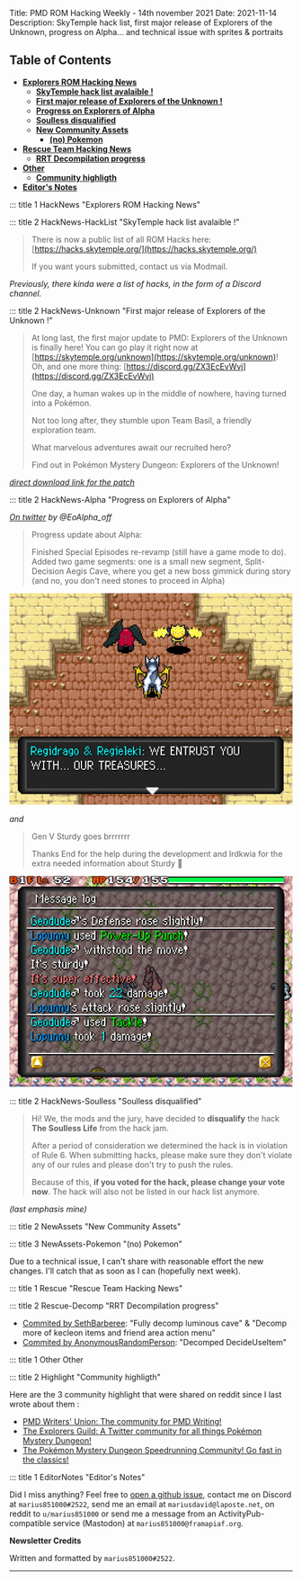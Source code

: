 Title: PMD ROM Hacking Weekly - 14th november 2021
Date: 2021-11-14
Description: SkyTemple hack list, first major release of Explorers of the Unknown, progress on Alpha... and technical issue with sprites & portraits

<style>
details summary > * { 
  display: inline;
}
</style>

<h2 id="ToC">Table of Contents</h2>

- [**Explorers ROM Hacking News**](#HackNews)
    - [**SkyTemple hack list avalaible !**](#HackNews-HackList)
    - [**First major release of Explorers of the Unknown !**](#HackNews-Unknown)
    - [**Progress on Explorers of Alpha**](#HackNews-Alpha)
    - [**Soulless disqualified**](#HackNews-Soulless)
    - [**New Community Assets**](#NewAssets)
        - [**(no)  Pokemon**](#NewAssets-Pokemon)
- [**Rescue Team Hacking News**](#Rescue)
    - [**RRT Decompilation progress**](#Rescue-Decomp)
- [**Other**](#Other)
    - [**Community highligth**](#Highlight)
- [**Editor's Notes**](#EditorNotes)

::: title 1 HackNews "Explorers ROM Hacking News"

::: title 2 HackNews-HackList "SkyTemple hack list avalaible !"

> There is now a public list of all ROM Hacks here: [https://hacks.skytemple.org/](https://hacks.skytemple.org/)
>
> If you want yours submitted, contact us via Modmail.

*Previously, there kinda were a list of hacks, in the form of a Discord channel.*

::: title 2 HackNews-Unknown "First major release of Explorers of the Unknown !"

> At long last, the first major update to PMD: Explorers of the Unknown is finally here! You can go play it right now at [https://skytemple.org/unknown](https://skytemple.org/unknown)! Oh, and one more thing: [https://discord.gg/ZX3EcEvWvj](https://discord.gg/ZX3EcEvWvj)
>
>
> 
> One day, a human wakes up in the middle of nowhere, having turned into a Pokémon.
>
> Not too long after, they stumble upon Team Basil, a friendly exploration team.
>
> What marvelous adventures await our recruited hero?
>
> Find out in Pokémon Mystery Dungeon: Explorers of the Unknown!

*[direct download link for the patch](https://hacknews.pmdcollab.org/archive/hacks/pokemon-mystery-dungeon-explorers-of-the-unknown/v0.2.zip)*

::: title 2 HackNews-Alpha "Progress on Explorers of Alpha"

*[On twitter](https://twitter.com/EoAlpha_off/status/1458004857961521153?t=GC3eyqAm75Agl3gYNcskfw) by @EoAlpha_off*

> Progress update about Alpha:
>
> Finished Special Episodes re-revamp (still have a game mode to do). Added two game segments: one is a small new segment, Split-Decision Aegis Cave, where you get a new boss gimmick during story (and no, you don't need stones to proceed in Alpha)

![](./images/38-alpha.jpg)

*and*

> Gen V Sturdy goes brrrrrrr
>
> Thanks End for the help during the development and Irdkwia for the extra needed information about Sturdy 👀

![](./images/38-alpha2.png)

::: title 2 HackNews-Soulless "Soulless disqualified"

> Hi! We, the mods and the jury, have decided to **disqualify** the hack **The Soulless Life** from the hack jam.
>
> After a period of consideration we determined the hack is in violation of Rule 6. When submitting hacks, please make sure they don't violate any of our rules and please don't try to push the rules.
>
> Because of this, **if you voted for the hack, please change your vote now**. The hack will also not be listed in our hack list anymore.

*(last emphasis mine)*

::: title 2 NewAssets "New Community Assets"


::: title 3 NewAssets-Pokemon "(no)  Pokemon"

Due to a technical issue, I can't share with reasonable effort the new changes. I'll catch that as soon as I can (hopefully next week).

::: title 1 Rescue "Rescue Team Hacking News"

::: title 2 Rescue-Decomp "RRT Decompilation progress"

- [Commited by SethBarberee](https://github.com/pret/pmd-red/pull/72): "Fully decomp luminous cave" & "Decomp more of kecleon items and friend area action menu"
- [Commited by AnonymousRandomPerson](https://github.com/pret/pmd-red/pull/73): "Decomped DecideUseItem"

::: title 1 Other Other

::: title 2 Highlight "Community highligth"

Here are the 3 community highlight that were shared on reddit since I last wrote about them :

- [PMD Writers' Union: The community for PMD Writing!](https://www.reddit.com/r/MysteryDungeon/comments/qfty63/pmd_writers_union_the_community_for_pmd_writing)
- [The Explorers Guild: A Twitter community for all things Pokémon Mystery Dungeon!](https://www.reddit.com/r/MysteryDungeon/comments/qkv430/the_explorers_guild_a_twitter_community_for_all)
- [The Pokémon Mystery Dungeon Speedrunning Community! Go fast in the classics!](https://www.reddit.com/r/MysteryDungeon/comments/qpwllp/the_pok%C3%A9mon_mystery_dungeon_speedrunning)

::: title 1 EditorNotes "Editor's Notes"

Did I miss anything? Feel free to [open a github issue](https://github.com/marius851000/pmd_hack_weekly/issues), contact me on Discord at ``marius851000#2522``, send me an email at ``mariusdavid@laposte.net``, on reddit to ``u/marius851000`` or send me a message from an ActivityPub-compatible service (Mastodon) at ``marius851000@framapiaf.org``.

**Newsletter Credits**

Written and formatted by ``marius851000#2522``.

---
